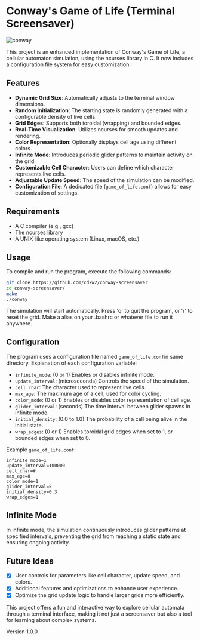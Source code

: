 # Conway's Game of Life (Terminal Screensaver)

![conway](assets/conway-screensaver.gif)

This project is an enhanced implementation of Conway's Game of Life, a cellular automaton simulation, using the ncurses library in C. It now includes a configuration file system for easy customization.

## Features

- **Dynamic Grid Size**: Automatically adjusts to the terminal window dimensions.
- **Random Initialization**: The starting state is randomly generated with a configurable density of live cells.
- **Grid Edges**: Supports both toroidal (wrapping) and bounded edges.
- **Real-Time Visualization**: Utilizes ncurses for smooth updates and rendering.
- **Color Representation**: Optionally displays cell age using different colors.
- **Infinite Mode**: Introduces periodic glider patterns to maintain activity on the grid.
- **Customizable Cell Character**: Users can define which character represents live cells.
- **Adjustable Update Speed**: The speed of the simulation can be modified.
- **Configuration File**: A dedicated file (`game_of_life.conf`) allows for easy customization of settings.

## Requirements

- A C compiler (e.g., gcc)
- The ncurses library
- A UNIX-like operating system (Linux, macOS, etc.)

## Usage

To compile and run the program, execute the following commands:

```bash
git clone https://github.com/cdkw2/conway-screensaver
cd conway-screensaver/
make
./conway
```

The simulation will start automatically. Press 'q' to quit the program, or 'r' to reset the grid.
Make a alias on your .bashrc or whatever file to run it anywhere.

## Configuration

The program uses a configuration file named `game_of_life.conf`in same directory. Explanation of each configuration variable:

- `infinite_mode`: (0 or 1) Enables or disables infinite mode.
- `update_interval`: (microseconds) Controls the speed of the simulation.
- `cell_char`: The character used to represent live cells.
- `max_age`: The maximum age of a cell, used for color cycling.
- `color_mode`: (0 or 1) Enables or disables color representation of cell age.
- `glider_interval`: (seconds) The time interval between glider spawns in infinite mode.
- `initial_density`: (0.0 to 1.0) The probability of a cell being alive in the initial state.
- `wrap_edges`: (0 or 1) Enables toroidal grid edges when set to 1, or bounded edges when set to 0.

Example `game_of_life.conf`:

```
infinite_mode=1
update_interval=100000
cell_char=#
max_age=8
color_mode=1
glider_interval=5
initial_density=0.3
wrap_edges=1
```

## Infinite Mode

In infinite mode, the simulation continuously introduces glider patterns at specified intervals, preventing the grid from reaching a static state and ensuring ongoing activity.

## Future Ideas

- [x] User controls for parameters like cell character, update speed, and colors.
- [x] Additional features and optimizations to enhance user experience.
- [x] Optimize the grid update logic to handle larger grids more efficiently. 

This project offers a fun and interactive way to explore cellular automata through a terminal interface, making it not just a screensaver but also a tool for learning about complex systems.

Version 1.0.0

